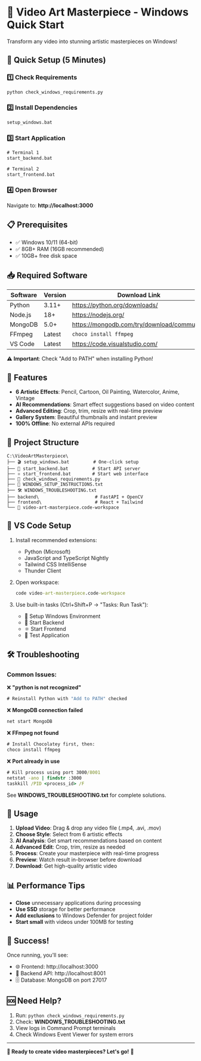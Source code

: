 # 🎨 Video Art Masterpiece - Windows Quick Start

Transform any video into stunning artistic masterpieces on Windows!

## 🚀 Quick Setup (5 Minutes)

### 1️⃣ Check Requirements
```cmd
python check_windows_requirements.py
```

### 2️⃣ Install Dependencies
```cmd
setup_windows.bat
```

### 3️⃣ Start Application
```cmd
# Terminal 1
start_backend.bat

# Terminal 2 
start_frontend.bat
```

### 4️⃣ Open Browser
Navigate to: **http://localhost:3000**

## 📋 Prerequisites

- ✅ Windows 10/11 (64-bit)
- ✅ 8GB+ RAM (16GB recommended)
- ✅ 10GB+ free disk space

## 📥 Required Software

| Software | Version | Download Link |
|----------|---------|---------------|
| Python | 3.11+ | https://python.org/downloads/ |
| Node.js | 18+ | https://nodejs.org/ |
| MongoDB | 5.0+ | https://mongodb.com/try/download/community |
| FFmpeg | Latest | `choco install ffmpeg` |
| VS Code | Latest | https://code.visualstudio.com/ |

⚠️ **Important**: Check "Add to PATH" when installing Python!

## 🎨 Features

- **6 Artistic Effects**: Pencil, Cartoon, Oil Painting, Watercolor, Anime, Vintage
- **AI Recommendations**: Smart effect suggestions based on video content
- **Advanced Editing**: Crop, trim, resize with real-time preview
- **Gallery System**: Beautiful thumbnails and instant preview
- **100% Offline**: No external APIs required

## 📁 Project Structure
```
C:\VideoArtMasterpiece\
├── 🎬 setup_windows.bat         # One-click setup
├── 🚀 start_backend.bat         # Start API server
├── ⚛️ start_frontend.bat        # Start web interface
├── 🧪 check_windows_requirements.py
├── 📄 WINDOWS_SETUP_INSTRUCTIONS.txt
├── 🛠️ WINDOWS_TROUBLESHOOTING.txt
├── backend\                     # FastAPI + OpenCV
├── frontend\                    # React + Tailwind
└── 🎨 video-art-masterpiece.code-workspace
```

## 🔧 VS Code Setup

1. Install recommended extensions:
   - Python (Microsoft)
   - JavaScript and TypeScript Nightly
   - Tailwind CSS IntelliSense
   - Thunder Client

2. Open workspace:
   ```cmd
   code video-art-masterpiece.code-workspace
   ```

3. Use built-in tasks (Ctrl+Shift+P → "Tasks: Run Task"):
   - 🔧 Setup Windows Environment
   - 🚀 Start Backend
   - ⚛️ Start Frontend
   - 🧪 Test Application

## 🛠️ Troubleshooting

### Common Issues:

❌ **"python is not recognized"**
```cmd
# Reinstall Python with "Add to PATH" checked
```

❌ **MongoDB connection failed**
```cmd
net start MongoDB
```

❌ **FFmpeg not found**
```cmd
# Install Chocolatey first, then:
choco install ffmpeg
```

❌ **Port already in use**
```cmd
# Kill process using port 3000/8001
netstat -ano | findstr :3000
taskkill /PID <process_id> /F
```

See **WINDOWS_TROUBLESHOOTING.txt** for complete solutions.

## 🎯 Usage

1. **Upload Video**: Drag & drop any video file (.mp4, .avi, .mov)
2. **Choose Style**: Select from 6 artistic effects
3. **AI Analysis**: Get smart recommendations based on content
4. **Advanced Edit**: Crop, trim, resize as needed  
5. **Process**: Create your masterpiece with real-time progress
6. **Preview**: Watch result in-browser before download
7. **Download**: Get high-quality artistic video

## 📊 Performance Tips

- **Close** unnecessary applications during processing
- **Use SSD** storage for better performance  
- **Add exclusions** to Windows Defender for project folder
- **Start small** with videos under 100MB for testing

## 🎉 Success! 

Once running, you'll see:
- 🌐 Frontend: http://localhost:3000
- 🔌 Backend API: http://localhost:8001
- 🗄️ Database: MongoDB on port 27017

## 🆘 Need Help?

1. Run: `python check_windows_requirements.py`
2. Check: **WINDOWS_TROUBLESHOOTING.txt** 
3. View logs in Command Prompt terminals
4. Check Windows Event Viewer for system errors

---

**🎨 Ready to create video masterpieces? Let's go!** 🚀